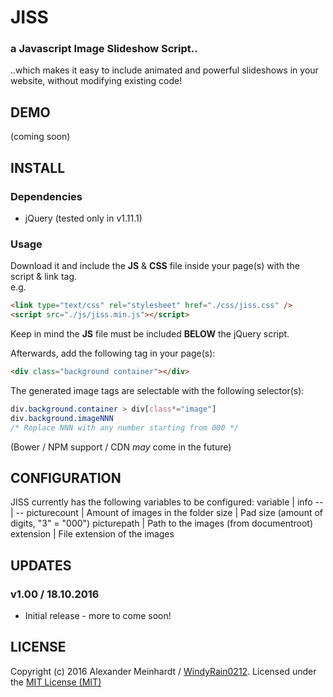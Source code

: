 # JISS
### a **J**avascript **I**mage **S**lideshow **S**cript..
..which makes it easy to include animated and powerful slideshows in your website, without modifying existing code!

## DEMO ##
(coming soon)

## INSTALL ##
### Dependencies
* jQuery (tested only in v1.11.1)

### Usage
Download it and include the **JS** & **CSS** file inside your page(s) with the script & link tag.<br/>
e.g.
```html
<link type="text/css" rel="stylesheet" href="./css/jiss.css" />
<script src="./js/jiss.min.js"></script>
```
Keep in mind the **JS** file must be included **BELOW** the jQuery script.<br/>

Afterwards, add the following tag in your page(s):
```html
<div class="background container"></div>
```

The generated image tags are selectable with the following selector(s):
```css
div.background.container > div[class*="image"]
div.background.imageNNN
/* Replace NNN with any number starting from 000 */
```

(Bower / NPM support / CDN *may* come in the future)

## CONFIGURATION ##
JISS currently has the following variables to be configured:
variable | info
-- | --
picturecount | Amount of images in the folder
size | Pad size (amount of digits, "3" = "000")
picturepath | Path to the images (from documentroot)
extension | File extension of the images

## UPDATES
### v1.00 / 18.10.2016 ###
* Initial release - more to come soon! 

## LICENSE
Copyright (c) 2016 Alexander Meinhardt / [WindyRain0212](http://home.nssdev.net). Licensed under the [MIT License (MIT)](https://opensource.org/licenses/MIT)
